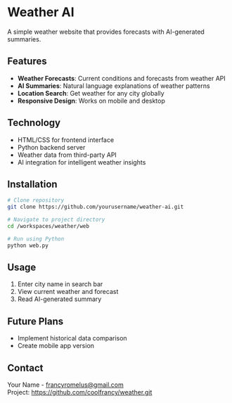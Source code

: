# Weather AI

A simple weather website that provides forecasts with AI-generated summaries.

## Features

- **Weather Forecasts**: Current conditions and forecasts from weather API
- **AI Summaries**: Natural language explanations of weather patterns
- **Location Search**: Get weather for any city globally
- **Responsive Design**: Works on mobile and desktop

## Technology

- HTML/CSS for frontend interface
- Python backend server
- Weather data from third-party API
- AI integration for intelligent weather insights

## Installation

```bash
# Clone repository
git clone https://github.com/yourusername/weather-ai.git

# Navigate to project directory
cd /workspaces/weather/web

# Run using Python
python web.py
```

## Usage

1. Enter city name in search bar
2. View current weather and forecast
3. Read AI-generated summary

## Future Plans

- Implement historical data comparison
- Create mobile app version

## Contact

Your Name - francyromelus@gmail.com  
Project: https://github.com/coolfrancy/weather.git